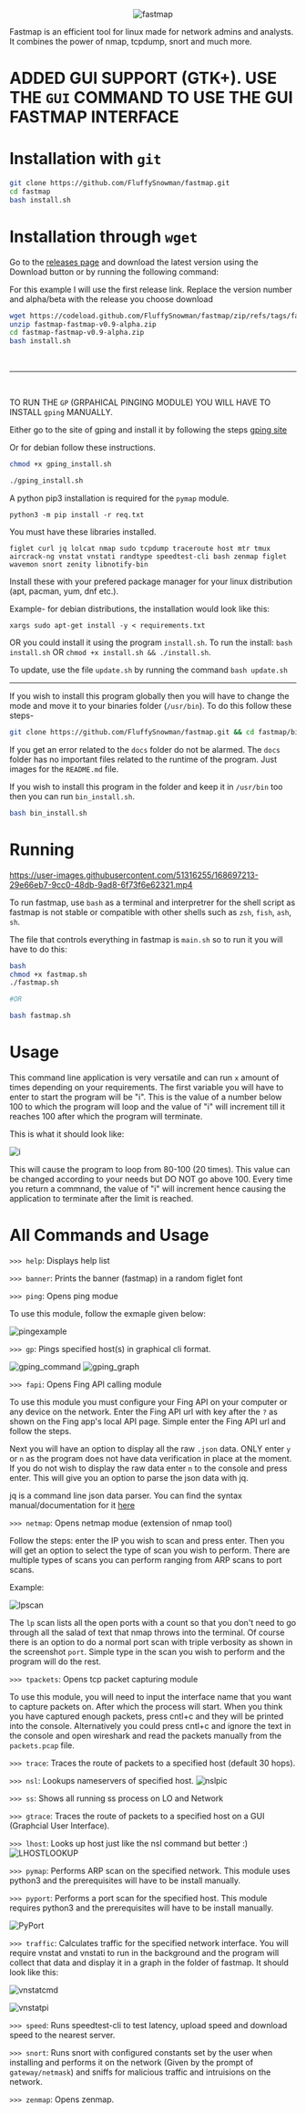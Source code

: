<p align="center"><img src="/docs/fastmap_icon.png" align="middle" alt="fastmap" /></p>

Fastmap is an efficient tool for linux made for network admins and analysts. It combines the power of nmap, tcpdump, snort and much more.

# ADDED GUI SUPPORT (GTK+). USE THE `GUI` COMMAND TO USE THE GUI FASTMAP INTERFACE

# Installation with `git`

```bash
git clone https://github.com/FluffySnowman/fastmap.git
cd fastmap
bash install.sh
```

# Installation through `wget`

Go to the [releases page](https://github.com/FluffySnowman/fastmap/releases) and download the latest version using the Download button or by running the following command:

For this example I will use the first release link. Replace the version number and alpha/beta with the release you choose download

```bash
wget https://codeload.github.com/FluffySnowman/fastmap/zip/refs/tags/fastmap-v0.9-alpha
unzip fastmap-fastmap-v0.9-alpha.zip
cd fastmap-fastmap-v0.9-alpha.zip
bash install.sh
```

<br>
<hr>
<br>

TO RUN THE `GP` (GRPAHICAL PINGING MODULE) YOU WILL HAVE TO INSTALL `gping` MANUALLY.

Either go to the site of gping and install it by following the steps [gping site](https://github.com/orf/gping)

Or for debian follow these instructions.

```bash
chmod +x gping_install.sh

./gping_install.sh
```

A python pip3 installation is required for the `pymap` module.

```
python3 -m pip install -r req.txt
```

You must have these libraries installed.

```
figlet curl jq lolcat nmap sudo tcpdump traceroute host mtr tmux aircrack-ng vnstat vnstati randtype speedtest-cli bash zenmap figlet wavemon snort zenity libnotify-bin
```

Install these with your prefered package manager for your linux distribution (apt, pacman, yum, dnf etc.).

Example- for debian distributions, the installation would look like this: 

```
xargs sudo apt-get install -y < requirements.txt
```

OR you could install it using the program `install.sh`. To run the install: `bash install.sh` OR `chmod +x install.sh && ./install.sh`.

To update, use the file `update.sh` by running the command `bash update.sh`

<hr>

If you wish to install this program globally then you will have to change the mode and move it to your binaries folder (`/usr/bin`). To do this follow these steps-

```bash
git clone https://github.com/FluffySnowman/fastmap.git && cd fastmap/binmap && bash install.sh && chmod +x fastmap.sh && sudo cp * /usr/bin/
```

If you get an error related to the `docs` folder do not be alarmed. The `docs` folder has no important files related to the runtime of the program. Just images for the `README.md` file.

If you wish to install this program in the folder and keep it in `/usr/bin` too then you can run `bin_install.sh`.

```bash
bash bin_install.sh
```

# Running

https://user-images.githubusercontent.com/51316255/168697213-29e66eb7-9cc0-48db-9ad8-6f73f6e62321.mp4

To run fastmap, use `bash` as a terminal and interpretrer for the shell script as fastmap is not stable or compatible with other shells such as `zsh`, `fish`, `ash`, `sh`.

The file that controls everything in fastmap is `main.sh` so to run it you will have to do this:

```bash
bash
chmod +x fastmap.sh
./fastmap.sh

#OR

bash fastmap.sh
```

# Usage

This command line application is very versatile and can run `x` amount of times depending on your requirements.
The first variable you will have to enter to start the program will be "i". This is the value of a number below 100 to which the program will loop and the value of "i" will increment till it reaches 100 after which the program will terminate.

This is what it should look like:

![i](/docs/i.png)

This will cause the program to loop from 80-100 (20 times). This value can be changed according to your needs but DO NOT go above 100.
Every time you return a commnand, the value of "i" will increment hence causing the application to terminate after the limit is reached.

# All Commands and Usage

`>>> help`: Displays help list

`>>> banner`: Prints the banner (fastmap) in a random figlet font

`>>> ping`: Opens ping modue

To use this module, follow the exmaple given below:

![pingexample](/docs/ping_example.png)

`>>> gp`: Pings specified host(s) in graphical cli format.

![gping_command](/docs/gping_0x1.png)
![gping_graph](/docs/gping_0x2.png)

`>>> fapi`: Opens Fing API calling module

To use this module you must configure your Fing API on your computer or any device on the network. Enter the Fing API url with key after the `?` as shown on the Fing app's local API page. Simple enter the Fing API url and follow the steps.

Next you will have an option to display all the raw `.json` data. ONLY enter `y` or `n` as the program does not have data verification in place at the moment.
If you do not wish to display the raw data enter `n` to the console and press enter. This will give you an option to parse the json data with jq.

jq is a command line json data parser. You can find the syntax manual/documentation for it [here](https://stedolan.github.io/jq/manual/)

`>>> netmap`: Opens netmap modue (extension of nmap tool)

Follow the steps: enter the IP you wish to scan and press enter. Then you will get an option to select the type of scan you wish to perform. 
There are multiple types of scans you can perform ranging from ARP scans to port scans.

Example:

![lpscan](/docs/lpscan.png)

The `lp` scan lists all the open ports with a count so that you don't need to go through all the salad of text that nmap throws into the terminal. 
Of course there is an option to do a normal port scan with triple verbosity as shown in the screenshot `port`. Simple type in the scan you wish to perform and the program will do the rest.

`>>> tpackets`: Opens tcp packet capturing module

To use this module, you will need to input the interface name that you want to capture packets on. After which the process will start. When you think you have captured enough packets, press cntl+c and they will be printed into the console. Alternatively you could press cntl+c and ignore the text in the console and open wireshark and read the packets manually from the `packets.pcap` file.

`>>> trace`: Traces the route of packets to a specified host (default 30 hops).

`>>> nsl`: Lookups nameservers of specified host.
![nslpic](/docs/nsl.png)

`>>> ss`: Shows all running ss process on LO and Network

`>>> gtrace`: Traces the route of packets to a specified host on a GUI (Graphcial User Interface). 

`>>> lhost`: Looks up host just like the nsl command but better :)
![LHOSTLOOKUP](/docs/lhost.png)

`>>> pymap`: Performs ARP scan on the specified network. This module uses python3 and the prerequisites will have to be install manually.

`>>> pyport`: Performs a port scan for the specified host. This module requires python3 and the prerequisites will have to be install manually.

![PyPort](/docs/pyport.png)

`>>> traffic`: Calculates traffic for the specified network interface. You will require vnstat and vnstati to run in the background and the program will collect that data and display it in a graph in the folder of fastmap. It should look like this:

![vnstatcmd](/docs/vnstatcmd.png)

![vnstatpi](/docs/vnstati_pi.png)

`>>> speed`: Runs speedtest-cli to test latency, upload speed and download speed to the nearest server.

`>>> snort`: Runs snort with configured constants set by the user when installing and performs it on the network (Given by the prompt of `gateway/netmask`) and sniffs for malicious traffic and intruisions on the network. 

`>>> zenmap`: Opens zenmap.
